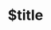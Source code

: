 ---
title: $title
second_title: Référence de l'API Aspose.Tasks pour .NET
description: $description
type: docs
weight: $weight
url: /fr/net/$ref/
---